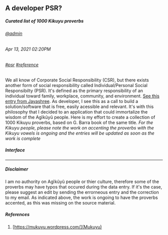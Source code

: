 ## A developer PSR?
##### *Curated list of 1000 Kikuyu proverbs*
###### [@admin](/whoami)
###### Apr 13, 2021 02:20PM
###### [#psr]() [#reference]()
We all know of Corporate Social Responsibility (CSR), but there exists another form of social responsibility called Individual/Personal Social Responsibilty (PSR). 
It's defined as the primary responsibility of an individual toward family, workplace, community, and environment. 
[See this entry from Jayashree](https://www.linkedin.com/pulse/personal-social-responsibility-psr-jayashree-venugopala). As developer, 
I see this as a call to build a solution/software that is free, easily acessible and relevant. It's with this philosophy that I decided to an 
application that could immortalize the wisdom of the Agĩkũyũ people. Here is my effort to create a collection of 1000 Kikuyu proverbs, based on G. Barra book of the 
same title.
*For the Kikuyu people, please note the work on accenting the proverbs with the Kikuyu vowels is ongoing and the entries will be updated as soon as the work is complete*
##### Interface



---
##### Disclaimer
I am no authority on Agĩkũyũ people or thier culture, therefore some of the proverbs may have typos that occured during the data entry. If it's the case, please suggest an edit by sending the errorneous entry and the correction to my email. As indicated above, the work is ongoing to have the proverbs accented, as this was missing on the source material.

##### References

1. [https://mukuyu.wordpress.com/](Mukuyu)
 
